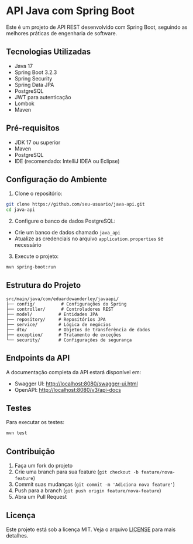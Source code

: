 # API Java com Spring Boot

Este é um projeto de API REST desenvolvido com Spring Boot, seguindo as melhores práticas de engenharia de software.

## Tecnologias Utilizadas

- Java 17
- Spring Boot 3.2.3
- Spring Security
- Spring Data JPA
- PostgreSQL
- JWT para autenticação
- Lombok
- Maven

## Pré-requisitos

- JDK 17 ou superior
- Maven
- PostgreSQL
- IDE (recomendado: IntelliJ IDEA ou Eclipse)

## Configuração do Ambiente

1. Clone o repositório:

```bash
git clone https://github.com/seu-usuario/java-api.git
cd java-api
```

2. Configure o banco de dados PostgreSQL:

- Crie um banco de dados chamado `java_api`
- Atualize as credenciais no arquivo `application.properties` se necessário

3. Execute o projeto:

```bash
mvn spring-boot:run
```

## Estrutura do Projeto

```
src/main/java/com/eduardowanderley/javaapi/
├── config/          # Configurações do Spring
├── controller/      # Controladores REST
├── model/          # Entidades JPA
├── repository/     # Repositórios JPA
├── service/        # Lógica de negócios
├── dto/            # Objetos de transferência de dados
├── exception/      # Tratamento de exceções
└── security/       # Configurações de segurança
```

## Endpoints da API

A documentação completa da API estará disponível em:

- Swagger UI: <http://localhost:8080/swagger-ui.html>
- OpenAPI: <http://localhost:8080/v3/api-docs>

## Testes

Para executar os testes:

```bash
mvn test
```

## Contribuição

1. Faça um fork do projeto
2. Crie uma branch para sua feature (`git checkout -b feature/nova-feature`)
3. Commit suas mudanças (`git commit -m 'Adiciona nova feature'`)
4. Push para a branch (`git push origin feature/nova-feature`)
5. Abra um Pull Request

## Licença

Este projeto está sob a licença MIT. Veja o arquivo [LICENSE](LICENSE) para mais detalhes.
